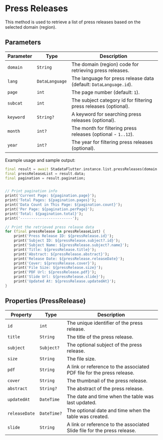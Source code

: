 # Press Releases

This method is used to retrieve a list of press releases based on the selected domain (region).

## Parameters

| Parameter | Type           | Description                                                       |
| --------- | -------------- | ----------------------------------------------------------------- |
| `domain`  | `String`       | The domain (region) code for retrieving press releases.           |
| `lang`    | `DataLanguage` | The language for press release data (default: `DataLanguage.id`). |
| `page`    | `int`          | The page number (default: `1`).                                   |
| `subcat`  | `int`          | The subject category id for filtering press releases (optional).  |
| `keyword` | `String?`      | A keyword for searching press releases (optional).                |
| `month`   | `int?`         | The month for filtering press releases (optional - `1..12`).      |
| `year`    | `int?`         | The year for filtering press releases (optional).                 |

Example usage and sample output:

```dart
final result = await StadataFlutter.instance.list.pressReleases(domain: '7200');
final pressReleaseList = result.data;
final pagination = result.pagination;


// Print pagination info
print('Current Page: ${pagination.page}');
print('Total Pages: ${pagination.pages}');
print('Data Count in This Page: ${pagination.count}');
print('Per Page: ${pagination.perPage}');
print('Total: ${pagination.total}');
print('------------------------');

// Print the retrieved press release data
for (final pressRelease in pressReleaseList) {
    print('Press Release ID: ${pressRelease.id}');
    print('Subject ID: ${pressRelease.subject?.id}');
    print('Subject Name: ${pressRelease.subject?.name}');
    print('Title: ${pressRelease.title}');
    print('Abstract: ${pressRelease.abstract}');
    print('Release Date: ${pressRelease.releaseDate}');
    print('Cover: ${pressRelease.cover}');
    print('File Size: ${pressRelease.size}');
    print('PDF Url: ${pressRelease.pdf}');
    print('Slide Url: ${pressRelease.slide}');
    print('Updated At: ${pressRelease.updatedAt}');
}
```

## Properties (PressRelease)

| Property      | Type        | Description                                                             |
| ------------- | ----------- | ----------------------------------------------------------------------- |
| `id`          | `int`       | The unique identifier of the press release.                             |
| `title`       | `String`    | The title of the press release.                                         |
| `subject`     | `Subject?`  | The optional subject of the press release.                              |
| `size`        | `String`    | The file size.                                                          |
| `pdf`         | `String`    | A link or reference to the associated PDF file for the press release.   |
| `cover`       | `String`    | The thumbnail of the press release.                                     |
| `abstract`    | `String?`   | The abstract of the press release.                                      |
| `updatedAt`   | `DateTime`  | The date and time when the table was last updated.                      |
| `releaseDate` | `DateTime?` | The optional date and time when the table was created.                  |
| `slide`       | `String`    | A link or reference to the associated Slide file for the press release. |
